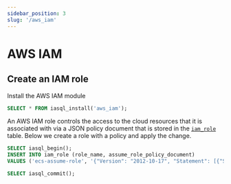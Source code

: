 ```yaml
---
sidebar_position: 3
slug: '/aws_iam'
---
```


# AWS IAM

## Create an IAM role

Install the AWS IAM module

```sql
SELECT * FROM iasql_install('aws_iam');
```

An AWS IAM role controls the access to the cloud resources that it is associated with via a JSON policy document that is stored in the [`iam_role`](https://dbdocs.io/iasql/iasql?table=iam_role&schema=public&view=table_structure) table. Below we create a role with a policy and apply the change.

```sql TheButton
SELECT iasql_begin();
INSERT INTO iam_role (role_name, assume_role_policy_document)
VALUES ('ecs-assume-role', '{"Version": "2012-10-17", "Statement": [{"Sid": "", "Effect": "Allow", "Principal": {"Service": "ecs-tasks.amazonaws.com"},"Action": "sts:AssumeRole"}]}');

SELECT iasql_commit();
```

